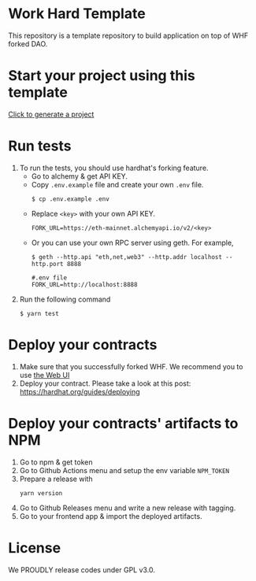 # Work Hard Template

This repository is a template repository to build application on top of WHF forked DAO.

# Start your project using this template

[Click to generate a project](https://github.com/workhard-finance/template/generate)

# Run tests

1. To run the tests, you should use hardhat's forking feature.
    * Go to alchemy & get API KEY.
    * Copy `.env.example` file and create your own `.env` file.
      ```shell
      $ cp .env.example .env
      ```
    * Replace `<key>` with your own API KEY.
      ```shell
      FORK_URL=https://eth-mainnet.alchemyapi.io/v2/<key>
      ```
    * Or you can use your own RPC server using geth. For example,
      ```shell
      $ geth --http.api "eth,net,web3" --http.addr localhost --http.port 8888

      #.env file
      FORK_URL=http://localhost:8888
      ```
2. Run the following command
    ```shell
    $ yarn test
    ```

# Deploy your contracts

1. Make sure that you successfully forked WHF. We recommend you to use [the Web UI](https://app.workhard.finance/dao)
2. Deploy your contract. Please take a look at this post: https://hardhat.org/guides/deploying

# Deploy your contracts' artifacts to NPM

1. Go to npm & get token
2. Go to Github Actions menu and setup the env variable `NPM_TOKEN`
3. Prepare a release with 
    ```shell
    yarn version
    ```
4. Go to Github Releases menu and write a new release with tagging.
5. Go to your frontend app & import the deployed artifacts.

# License

We PROUDLY release codes under GPL v3.0.
